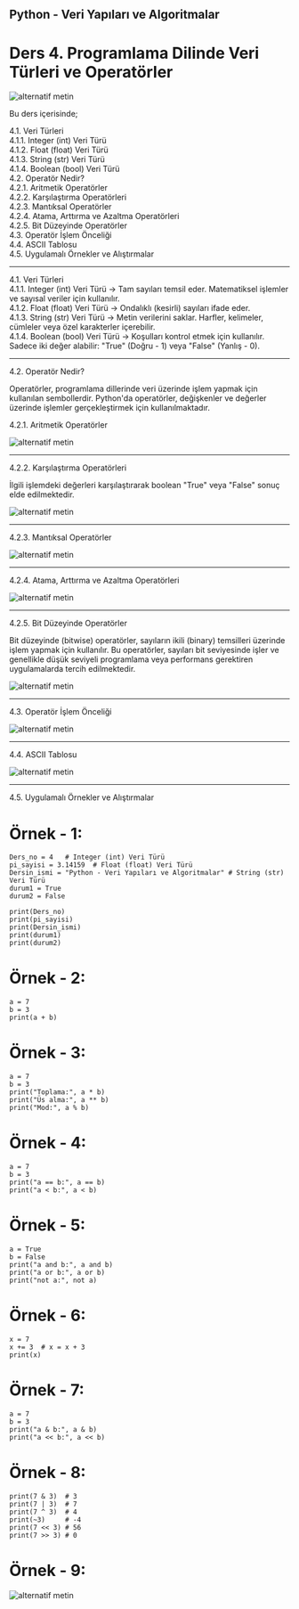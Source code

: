 ## Python - Veri Yapıları ve Algoritmalar  
# Ders 4. Programlama Dilinde Veri Türleri ve Operatörler

![alternatif metin](https://github.com/acetinkaya/yapayzeka/blob/main/Programlama-8.png)

Bu ders içerisinde;

4.1. Veri Türleri   
4.1.1. Integer (int) Veri Türü   
4.1.2. Float (float) Veri Türü   
4.1.3. String (str) Veri Türü    
4.1.4. Boolean (bool) Veri Türü   
4.2. Operatör Nedir?    
4.2.1. Aritmetik Operatörler     
4.2.2. Karşılaştırma Operatörleri    
4.2.3. Mantıksal Operatörler    
4.2.4. Atama, Arttırma ve Azaltma Operatörleri  
4.2.5. Bit Düzeyinde Operatörler  
4.3. Operatör İşlem Önceliği    
4.4. ASCII Tablosu  
4.5. Uygulamalı Örnekler ve Alıştırmalar  

---

4.1. Veri Türleri  
4.1.1. Integer (int) Veri Türü -> Tam sayıları temsil eder. Matematiksel işlemler ve sayısal veriler için kullanılır.  
4.1.2. Float (float) Veri Türü -> Ondalıklı (kesirli) sayıları ifade eder.  
4.1.3. String (str) Veri Türü  -> Metin verilerini saklar. Harfler, kelimeler, cümleler veya özel karakterler içerebilir.  
4.1.4. Boolean (bool) Veri Türü  -> Koşulları kontrol etmek için kullanılır. Sadece iki değer alabilir: "True" (Doğru - 1) veya "False" (Yanlış - 0).  

---

4.2. Operatör Nedir?  

Operatörler, programlama dillerinde veri üzerinde işlem yapmak için kullanılan sembollerdir. Python'da operatörler, değişkenler ve değerler üzerinde işlemler gerçekleştirmek için kullanılmaktadır.

4.2.1. Aritmetik Operatörler  

![alternatif metin](https://github.com/acetinkaya/VeriYapilari-ders4/blob/main/Operator_tablosu-1.png)

---
  
4.2.2. Karşılaştırma Operatörleri  

İlgili işlemdeki değerleri karşılaştırarak boolean "True" veya "False" sonuç elde edilmektedir.

![alternatif metin](https://github.com/acetinkaya/VeriYapilari-ders4/blob/main/Operator_tablosu-2.png)

---

4.2.3. Mantıksal Operatörler  

![alternatif metin](https://github.com/acetinkaya/VeriYapilari-ders4/blob/main/Programlama-4.png)

---

4.2.4. Atama, Arttırma ve Azaltma Operatörleri  

![alternatif metin](https://github.com/acetinkaya/VeriYapilari-ders4/blob/main/Programlama-2.png)

---

4.2.5. Bit Düzeyinde Operatörler

Bit düzeyinde (bitwise) operatörler, sayıların ikili (binary) temsilleri üzerinde işlem yapmak için kullanılır. Bu operatörler, sayıları bit seviyesinde işler ve genellikle düşük seviyeli programlama veya performans gerektiren uygulamalarda tercih edilmektedir.

![alternatif metin](https://github.com/acetinkaya/VeriYapilari-ders4/blob/main/Operator_tablosu-3.png)

---

4.3. Operatör İşlem Önceliği 

![alternatif metin](https://github.com/acetinkaya/VeriYapilari-ders4/blob/main/Operator_tablosu-4.png)

---

4.4. ASCII Tablosu 

![alternatif metin](https://github.com/acetinkaya/VeriYapilari-ders4/blob/main/Asci.png)

---
  
4.5. Uygulamalı Örnekler ve Alıştırmalar

# Örnek - 1:

    Ders_no = 4   # Integer (int) Veri Türü
    pi_sayisi = 3.14159  # Float (float) Veri Türü
    Dersin_ismi = "Python - Veri Yapıları ve Algoritmalar" # String (str) Veri Türü
    durum1 = True
    durum2 = False

    print(Ders_no)
    print(pi_sayisi)
    print(Dersin_ismi)
    print(durum1)
    print(durum2)
    
# Örnek - 2:

    a = 7
    b = 3
    print(a + b)  

# Örnek - 3:

    a = 7
    b = 3
    print("Toplama:", a * b)
    print("Üs alma:", a ** b)
    print("Mod:", a % b)

# Örnek - 4:

    a = 7 
    b = 3
    print("a == b:", a == b)
    print("a < b:", a < b)

# Örnek - 5:

    a = True 
    b = False
    print("a and b:", a and b)
    print("a or b:", a or b)
    print("not a:", not a)
    
# Örnek - 6:

    x = 7
    x += 3  # x = x + 3
    print(x) 
    
# Örnek - 7:

    a = 7
    b = 3
    print("a & b:", a & b)
    print("a << b:", a << b)

# Örnek - 8:

    print(7 & 3)  # 3
    print(7 | 3)  # 7
    print(7 ^ 3)  # 4
    print(~3)     # -4
    print(7 << 3) # 56
    print(7 >> 3) # 0
    
# Örnek - 9:

![alternatif metin](https://github.com/acetinkaya/VeriYapilari-ders4/blob/main/Programlama-3.png)
